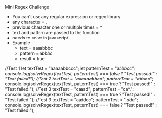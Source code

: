 Mini Regex Challenge
- You can't use any regular expression or regex library
- any character = .
- previous character one or multiple times = *
- text and pattern are passed to the function
- needs to solve in javascript
- Example
    - text = aaaabbbc
    - pattern = a*bbbc*
    - result = true

//Test 1
let textTest = "aaaaabbccc";
let patternTest = "a*bbbcc";
console.log(solveRegex(textTest, patternTest) === false ? "Test passed!" : "Test failed!");
//Test 2
textTest = "aaaaaabbcc";
patternTest = "a*bbcc";
console.log(solveRegex(textTest, patternTest) === true ? "Test passed!" : "Test failed!");
//Test 3
textTest = "caaad";
patternTest = "ca*.";
console.log(solveRegex(textTest, patternTest) === true ? "Test passed!" : "Test failed!");
//Test 3
textTest = "aaddcc";
patternTest = ".*dda*";
console.log(solveRegex(textTest, patternTest) === false ? "Test passed!" : "Test failed!");